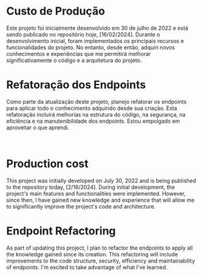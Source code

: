 # Custo de Produção
Este projeto foi inicialmente desenvolvido em 30 de julho de 2022 e está sendo publicado no repositório hoje, [16/02/2024]. Durante o desenvolvimento inicial, foram implementados os principais recursos e funcionalidades do projeto. No entanto, desde então, adquiri novos conhecimentos e experiências que me permitirá melhorar significativamente o código e a arquitetura do projeto.

# Refatoração dos Endpoints
Como parte da atualização deste projeto, planejo refatorar os endpoints para aplicar todo o conhecimento adquirido desde sua criação. Esta refatoração incluirá melhorias na estrutura do código, na segurança, na eficiência e na manutenibilidade dos endpoints. Estou empolgado em aproveitar o que aprendi.

<br>

# Production cost
This project was initially developed on July 30, 2022 and is being published to the repository today, [2/16/2024]. During initial development, the project's main features and functionalities were implemented. However, since then, I have gained new knowledge and experience that will allow me to significantly improve the project's code and architecture.

# Endpoint Refactoring
As part of updating this project, I plan to refactor the endpoints to apply all the knowledge gained since its creation. This refactoring will include improvements to the code structure, security, efficiency and maintainability of endpoints. I'm excited to take advantage of what I've learned.

